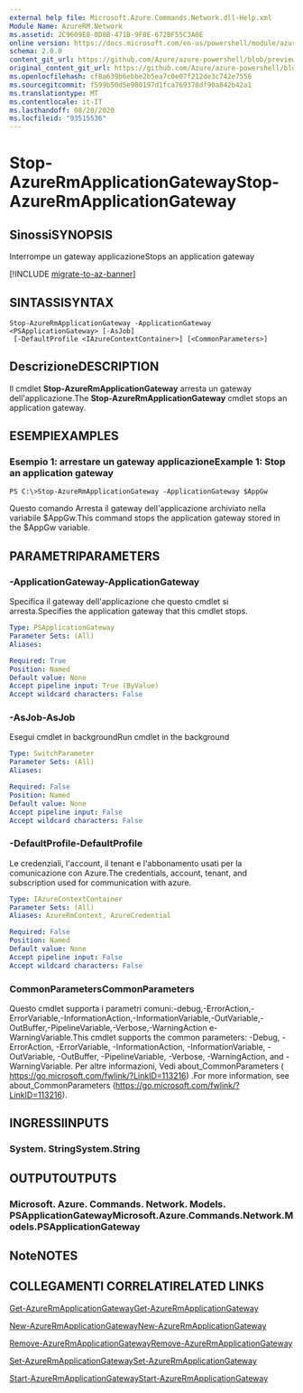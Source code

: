 ```yaml
---
external help file: Microsoft.Azure.Commands.Network.dll-Help.xml
Module Name: AzureRM.Network
ms.assetid: 2C9609E8-0D8B-471B-9F0E-672BF55C3A0E
online version: https://docs.microsoft.com/en-us/powershell/module/azurerm.network/stop-azurermapplicationgateway
schema: 2.0.0
content_git_url: https://github.com/Azure/azure-powershell/blob/preview/src/ResourceManager/Network/Commands.Network/help/Stop-AzureRmApplicationGateway.md
original_content_git_url: https://github.com/Azure/azure-powershell/blob/preview/src/ResourceManager/Network/Commands.Network/help/Stop-AzureRmApplicationGateway.md
ms.openlocfilehash: cf8a639b6ebbe2b5ea7c0e07f212de3c742e7556
ms.sourcegitcommit: f599b50d5e980197d1fca769378df90a842b42a1
ms.translationtype: MT
ms.contentlocale: it-IT
ms.lasthandoff: 08/20/2020
ms.locfileid: "93515536"
---
```

# <span data-ttu-id="048aa-101">Stop-AzureRmApplicationGateway</span><span class="sxs-lookup"><span data-stu-id="048aa-101">Stop-AzureRmApplicationGateway</span></span>

## <span data-ttu-id="048aa-102">Sinossi</span><span class="sxs-lookup"><span data-stu-id="048aa-102">SYNOPSIS</span></span>
<span data-ttu-id="048aa-103">Interrompe un gateway applicazione</span><span class="sxs-lookup"><span data-stu-id="048aa-103">Stops an application gateway</span></span>

[!INCLUDE [migrate-to-az-banner](../../includes/migrate-to-az-banner.md)]

## <span data-ttu-id="048aa-104">SINTASSI</span><span class="sxs-lookup"><span data-stu-id="048aa-104">SYNTAX</span></span>

```
Stop-AzureRmApplicationGateway -ApplicationGateway <PSApplicationGateway> [-AsJob]
 [-DefaultProfile <IAzureContextContainer>] [<CommonParameters>]
```

## <span data-ttu-id="048aa-105">Descrizione</span><span class="sxs-lookup"><span data-stu-id="048aa-105">DESCRIPTION</span></span>
<span data-ttu-id="048aa-106">Il cmdlet **Stop-AzureRmApplicationGateway** arresta un gateway dell'applicazione.</span><span class="sxs-lookup"><span data-stu-id="048aa-106">The **Stop-AzureRmApplicationGateway** cmdlet stops an application gateway.</span></span>

## <span data-ttu-id="048aa-107">ESEMPI</span><span class="sxs-lookup"><span data-stu-id="048aa-107">EXAMPLES</span></span>

### <span data-ttu-id="048aa-108">Esempio 1: arrestare un gateway applicazione</span><span class="sxs-lookup"><span data-stu-id="048aa-108">Example 1: Stop an application gateway</span></span>
```
PS C:\>Stop-AzureRmApplicationGateway -ApplicationGateway $AppGw
```

<span data-ttu-id="048aa-109">Questo comando Arresta il gateway dell'applicazione archiviato nella variabile $AppGw.</span><span class="sxs-lookup"><span data-stu-id="048aa-109">This command stops the application gateway stored in the $AppGw variable.</span></span>

## <span data-ttu-id="048aa-110">PARAMETRI</span><span class="sxs-lookup"><span data-stu-id="048aa-110">PARAMETERS</span></span>

### <span data-ttu-id="048aa-111">-ApplicationGateway</span><span class="sxs-lookup"><span data-stu-id="048aa-111">-ApplicationGateway</span></span>
<span data-ttu-id="048aa-112">Specifica il gateway dell'applicazione che questo cmdlet si arresta.</span><span class="sxs-lookup"><span data-stu-id="048aa-112">Specifies the application gateway that this cmdlet stops.</span></span>

```yaml
Type: PSApplicationGateway
Parameter Sets: (All)
Aliases: 

Required: True
Position: Named
Default value: None
Accept pipeline input: True (ByValue)
Accept wildcard characters: False
```

### <span data-ttu-id="048aa-113">-AsJob</span><span class="sxs-lookup"><span data-stu-id="048aa-113">-AsJob</span></span>
<span data-ttu-id="048aa-114">Esegui cmdlet in background</span><span class="sxs-lookup"><span data-stu-id="048aa-114">Run cmdlet in the background</span></span>

```yaml
Type: SwitchParameter
Parameter Sets: (All)
Aliases: 

Required: False
Position: Named
Default value: None
Accept pipeline input: False
Accept wildcard characters: False
```

### <span data-ttu-id="048aa-115">-DefaultProfile</span><span class="sxs-lookup"><span data-stu-id="048aa-115">-DefaultProfile</span></span>
<span data-ttu-id="048aa-116">Le credenziali, l'account, il tenant e l'abbonamento usati per la comunicazione con Azure.</span><span class="sxs-lookup"><span data-stu-id="048aa-116">The credentials, account, tenant, and subscription used for communication with azure.</span></span>

```yaml
Type: IAzureContextContainer
Parameter Sets: (All)
Aliases: AzureRmContext, AzureCredential

Required: False
Position: Named
Default value: None
Accept pipeline input: False
Accept wildcard characters: False
```

### <span data-ttu-id="048aa-117">CommonParameters</span><span class="sxs-lookup"><span data-stu-id="048aa-117">CommonParameters</span></span>
<span data-ttu-id="048aa-118">Questo cmdlet supporta i parametri comuni:-debug,-ErrorAction,-ErrorVariable,-InformationAction,-InformationVariable,-OutVariable,-OutBuffer,-PipelineVariable,-Verbose,-WarningAction e-WarningVariable.</span><span class="sxs-lookup"><span data-stu-id="048aa-118">This cmdlet supports the common parameters: -Debug, -ErrorAction, -ErrorVariable, -InformationAction, -InformationVariable, -OutVariable, -OutBuffer, -PipelineVariable, -Verbose, -WarningAction, and -WarningVariable.</span></span> <span data-ttu-id="048aa-119">Per altre informazioni, Vedi about_CommonParameters ( https://go.microsoft.com/fwlink/?LinkID=113216) .</span><span class="sxs-lookup"><span data-stu-id="048aa-119">For more information, see about_CommonParameters (https://go.microsoft.com/fwlink/?LinkID=113216).</span></span>

## <span data-ttu-id="048aa-120">INGRESSI</span><span class="sxs-lookup"><span data-stu-id="048aa-120">INPUTS</span></span>

### <span data-ttu-id="048aa-121">System. String</span><span class="sxs-lookup"><span data-stu-id="048aa-121">System.String</span></span>

## <span data-ttu-id="048aa-122">OUTPUT</span><span class="sxs-lookup"><span data-stu-id="048aa-122">OUTPUTS</span></span>

### <span data-ttu-id="048aa-123">Microsoft. Azure. Commands. Network. Models. PSApplicationGateway</span><span class="sxs-lookup"><span data-stu-id="048aa-123">Microsoft.Azure.Commands.Network.Models.PSApplicationGateway</span></span>

## <span data-ttu-id="048aa-124">Note</span><span class="sxs-lookup"><span data-stu-id="048aa-124">NOTES</span></span>

## <span data-ttu-id="048aa-125">COLLEGAMENTI CORRELATI</span><span class="sxs-lookup"><span data-stu-id="048aa-125">RELATED LINKS</span></span>

[<span data-ttu-id="048aa-126">Get-AzureRmApplicationGateway</span><span class="sxs-lookup"><span data-stu-id="048aa-126">Get-AzureRmApplicationGateway</span></span>](./Get-AzureRmApplicationGateway.md)

[<span data-ttu-id="048aa-127">New-AzureRmApplicationGateway</span><span class="sxs-lookup"><span data-stu-id="048aa-127">New-AzureRmApplicationGateway</span></span>](./New-AzureRmApplicationGateway.md)

[<span data-ttu-id="048aa-128">Remove-AzureRmApplicationGateway</span><span class="sxs-lookup"><span data-stu-id="048aa-128">Remove-AzureRmApplicationGateway</span></span>](./Remove-AzureRmApplicationGateway.md)

[<span data-ttu-id="048aa-129">Set-AzureRmApplicationGateway</span><span class="sxs-lookup"><span data-stu-id="048aa-129">Set-AzureRmApplicationGateway</span></span>](./Set-AzureRmApplicationGateway.md)

[<span data-ttu-id="048aa-130">Start-AzureRmApplicationGateway</span><span class="sxs-lookup"><span data-stu-id="048aa-130">Start-AzureRmApplicationGateway</span></span>](./Start-AzureRmApplicationGateway.md)


